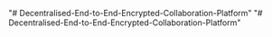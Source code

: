"# Decentralised-End-to-End-Encrypted-Collaboration-Platform" 
"# Decentralised-End-to-End-Encrypted-Collaboration-Platform" 
